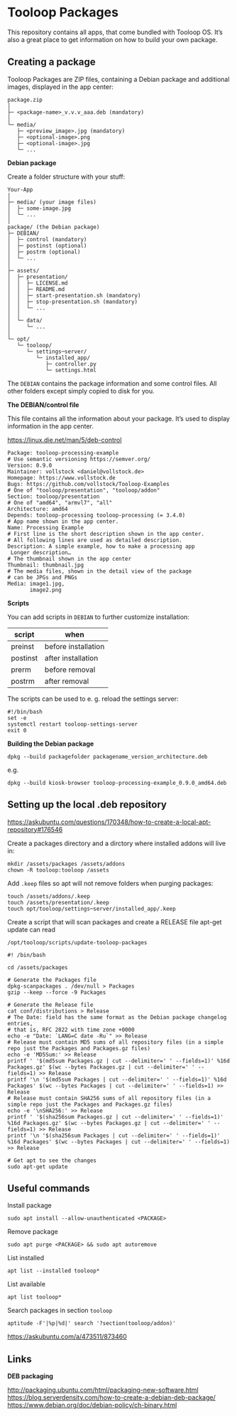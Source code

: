 # Tooloop Packages

This repository contains all apps, that come bundled with Tooloop OS.
It’s also a great place to get information on how to build your own package.


## Creating a package

Tooloop Packages are ZIP files, containing a Debian package and additional images, displayed in the app center:

    package.zip
    │
    ├─ <package-name>_v.v.v_aaa.deb (mandatory)
    │
    └─ media/
       ├─ <preview_image>.jpg (mandatory)
       ├─ <optional-image>.png
       ├─ <optional-image>.jpg
       └─ ...


**Debian package**

Create a folder structure with your stuff:

    Your-App
    │
    ├─ media/ (your image files)
    │  ├─ some-image.jpg
    │  └─ ...
    │
    package/ (the Debian package)
    ├─ DEBIAN/
    │  ├─ control (mandatory)
    │  ├─ postinst (optional)
    │  ├─ postrm (optional)
    │  └─ ...
    │
    ├─ assets/
    │  ├─ presentation/
    │  │  ├─ LICENSE.md
    │  │  ├─ README.md
    │  │  ├─ start-presentation.sh (mandatory)
    │  │  ├─ stop-presentation.sh (mandatory)
    │  │  └─ ...
    │  │
    │  └─ data/
    │     └─ ...
    │
    └─ opt/
       └─ tooloop/
          └─ settings─server/
             └─ installed_app/
                ├─ controller.py
                └─ settings.html
     

The `DEBIAN` contains the package information and some control files.
All other folders except simply copied to disk for you.


**The DEBIAN/control file**

This file contains all the information about your package.
It’s used to display information in the app center.

https://linux.die.net/man/5/deb-control

    Package: tooloop-processing-example
    # Use semantic versioning https://semver.org/
    Version: 0.9.0
    Maintainer: vollstock <daniel@vollstock.de>
    Homepage: https://www.vollstock.de
    Bugs: https://github.com/vollstock/Tooloop-Examples
    # One of "tooloop/presentation", "tooloop/addon"
    Section: tooloop/presentation
    # One of "amd64", "armvl7", "all"
    Architecture: amd64
    Depends: tooloop-processing tooloop-processing (= 3.4.0)
    # App name shown in the app center.
    Name: Processing Example
    # First line is the short description shown in the app center.
    # All following lines are used as detailed description.
    Description: A simple example, how to make a processing app
     Longer description…
    # The thumbnail shown in the app center
    Thumbnail: thumbnail.jpg
    # The media files, shown in the detail view of the package
    # can be JPGs and PNGs
    Media: image1.jpg,
           image2.png


**Scripts**

You can add scripts in `DEBIAN` to further customize installation:

|  script  |         when        |
|----------|---------------------|
| preinst  | before installation |
| postinst | after installation  |
| prerm    | before removal      |
| postrm   | after removal       |

The scripts can be used to e. g. reload the settings server:

    #!/bin/bash
    set -e
    systemctl restart tooloop-settings-server
    exit 0


**Building the Debian package**

    dpkg --build packagefolder packagename_version_architecture.deb

e.g.

    dpkg --build kiosk-browser tooloop-processing-example_0.9.0_amd64.deb





## Setting up the local .deb repository

https://askubuntu.com/questions/170348/how-to-create-a-local-apt-repository#176546

Create a packages directory and a dirctory where installed addons will live in:

    mkdir /assets/packages /assets/addons
    chown -R tooloop:tooloop /assets

Add `.keep` files so apt will not remove folders when purging packages:

    touch /assets/addons/.keep
    touch /assets/presentation/.keep
    touch opt/tooloop/settings─server/installed_app/.keep

Create a script that will scan packages and create a RELEASE file apt-get update can read

`/opt/tooloop/scripts/update-tooloop-packages`

    #! /bin/bash
    
    cd /assets/packages
    
    # Generate the Packages file
    dpkg-scanpackages . /dev/null > Packages
    gzip --keep --force -9 Packages
    
    # Generate the Release file
    cat conf/distributions > Release
    # The Date: field has the same format as the Debian package changelog entries,
    # that is, RFC 2822 with time zone +0000
    echo -e "Date: `LANG=C date -Ru`" >> Release
    # Release must contain MD5 sums of all repository files (in a simple repo just the Packages and Packages.gz files)
    echo -e 'MD5Sum:' >> Release
    printf ' '$(md5sum Packages.gz | cut --delimiter=' ' --fields=1)' %16d Packages.gz' $(wc --bytes Packages.gz | cut --delimiter=' ' --fields=1) >> Release
    printf '\n '$(md5sum Packages | cut --delimiter=' ' --fields=1)' %16d Packages' $(wc --bytes Packages | cut --delimiter=' ' --fields=1) >> Release
    # Release must contain SHA256 sums of all repository files (in a simple repo just the Packages and Packages.gz files)
    echo -e '\nSHA256:' >> Release
    printf ' '$(sha256sum Packages.gz | cut --delimiter=' ' --fields=1)' %16d Packages.gz' $(wc --bytes Packages.gz | cut --delimiter=' ' --fields=1) >> Release
    printf '\n '$(sha256sum Packages | cut --delimiter=' ' --fields=1)' %16d Packages' $(wc --bytes Packages | cut --delimiter=' ' --fields=1) >> Release
    
    # Get apt to see the changes
    sudo apt-get update


## Useful commands

Install package

    sudo apt install --allow-unauthenticated <PACKAGE>

Remove package

    sudo apt purge <PACKAGE> && sudo apt autoremove

List installed

    apt list --installed tooloop*

List available

    apt list tooloop*

Search packages in section `tooloop`

    aptitude -F'|%p|%d|' search '?section(tooloop/addon)'

https://askubuntu.com/a/473511/873460



## Links

**DEB packaging**

http://packaging.ubuntu.com/html/packaging-new-software.html
https://blog.serverdensity.com/how-to-create-a-debian-deb-package/
https://www.debian.org/doc/debian-policy/ch-binary.html